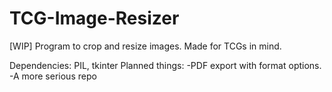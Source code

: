 # TCG-Image-Resizer
[WIP] Program to crop and resize images. Made for TCGs in mind.

Dependencies: PIL, tkinter
Planned things:
-PDF export with format options.
-A more serious repo
